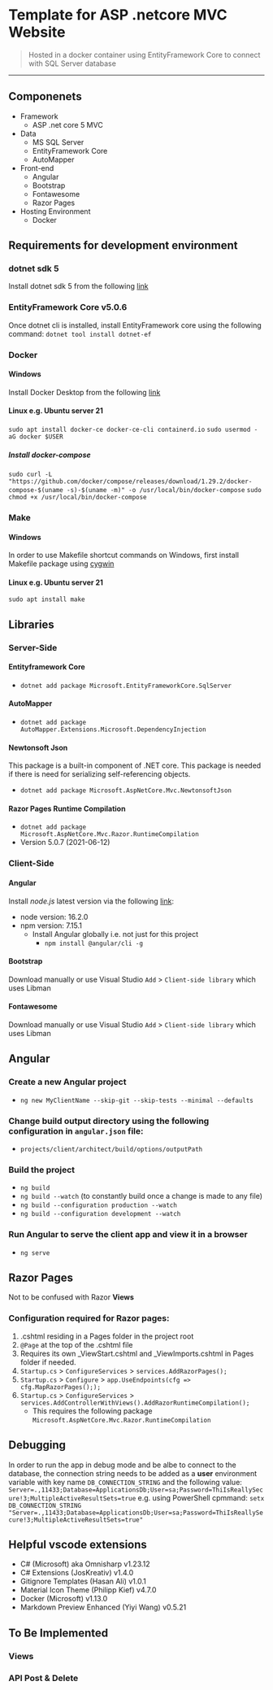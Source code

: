 # Template for ASP .netcore MVC Website 
> Hosted in a docker container using EntityFramework Core to connect with SQL Server database
---
## Componenets
- Framework
    - ASP .net core 5 MVC
- Data
    - MS SQL Server
    - EntityFramework Core
    - AutoMapper
- Front-end
    - Angular
    - Bootstrap
    - Fontawesome
    - Razor Pages
- Hosting Environment
    - Docker

## Requirements for development environment
### dotnet sdk 5
Install dotnet sdk 5 from the following [link](https://dotnet.microsoft.com/download/dotnet/5.0)

### EntityFramework Core v5.0.6
Once dotnet cli is installed, install EntityFramework core using the following command:
`dotnet tool install dotnet-ef`

### Docker
#### Windows
Install Docker Desktop from the following [link](https://docs.docker.com/docker-for-windows/install/)
#### Linux e.g. Ubuntu server 21
`sudo apt install docker-ce docker-ce-cli containerd.io`
`sudo usermod -aG docker $USER`
##### Install docker-compose
`sudo curl -L "https://github.com/docker/compose/releases/download/1.29.2/docker-compose-$(uname -s)-$(uname -m)" -o /usr/local/bin/docker-compose`
`sudo chmod +x /usr/local/bin/docker-compose`

### Make
#### Windows
In order to use Makefile shortcut commands on Windows, first install Makefile package using [cygwin](https://cygwin.com/install.html)
#### Linux e.g. Ubuntu server 21
`sudo apt install make`

## Libraries
### Server-Side
#### Entityframework Core
- `dotnet add package Microsoft.EntityFrameworkCore.SqlServer`
#### AutoMapper
- `dotnet add package AutoMapper.Extensions.Microsoft.DependencyInjection`
#### Newtonsoft Json
This package is a built-in component of .NET core. This package is needed if there is need for serializing self-referencing objects.
- `dotnet add package Microsoft.AspNetCore.Mvc.NewtonsoftJson`
#### Razor Pages Runtime Compilation
- `dotnet add package Microsoft.AspNetCore.Mvc.Razor.RuntimeCompilation`
- Version 5.0.7 (2021-06-12)
### Client-Side
#### Angular 
Install *node.js* latest version via the following [link](https://nodejs.org/en/download/current/):
- node version: 16.2.0
- npm version: 7.15.1
    - Install Angular globally i.e. not just for this project
        - `npm install @angular/cli -g`
#### Bootstrap
Download manually or use Visual Studio `Add` > `Client-side library` which uses Libman
#### Fontawesome
Download manually or use Visual Studio `Add` > `Client-side library` which uses Libman

## Angular
### Create a new Angular project
- `ng new MyClientName --skip-git --skip-tests --minimal --defaults`
### Change build output directory using the following configuration in `angular.json` file:
- `projects/client/architect/build/options/outputPath`
### Build the project
- `ng build`
- `ng build --watch` (to constantly build once a change is made to any file)
- `ng build --configuration production --watch`
- `ng build --configuration development --watch`
### Run Angular to serve the client app and view it in a browser
- `ng serve`

## Razor Pages
Not to be confused with Razor **Views**
### Configuration required for Razor pages:
1. .cshtml residing in a Pages folder in the project root
2. `@Page` at the top of the .cshtml file
3. Requires its own _ViewStart.cshtml and _ViewImports.cshtml in Pages folder if needed.
3. `Startup.cs` > `ConfigureServices` > `services.AddRazorPages();`
4. `Startup.cs` > `Configure` > `app.UseEndpoints(cfg => cfg.MapRazorPages(););`
5. `Startup.cs` > `ConfigureServices` > `services.AddControllerWithViews().AddRazorRuntimeCompilation();` 
    - This requires the following package `Microsoft.AspNetCore.Mvc.Razor.RuntimeCompilation`

## Debugging
In order to run the app in debug mode and be albe to connect to the database, the connection string needs to be added as a **user** environment variable with key name `DB_CONNECTION_STRING` and the following value:
`Server=.,11433;Database=ApplicationsDb;User=sa;Password=ThiIsReallySecure!3;MultipleActiveResultSets=true`
e.g. using PowerShell cpmmand:
`setx DB_CONNECTION_STRING "Server=.,11433;Database=ApplicationsDb;User=sa;Password=ThiIsReallySecure!3;MultipleActiveResultSets=true"`

## Helpful vscode extensions
- C# (Microsoft) aka Omnisharp v1.23.12
- C# Extensions (JosKreativ) v1.4.0
- Gitignore Templates (Hasan Ali) v1.0.1
- Material Icon Theme (Philipp Kief) v4.7.0
- Docker (Microsoft) v1.13.0
- Markdown Preview Enhanced (Yiyi Wang) v0.5.21

## To Be Implemented
### Views
### API Post & Delete

